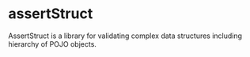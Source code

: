 # assertStruct
AssertStruct is a library for validating complex data structures including hierarchy of POJO objects.
